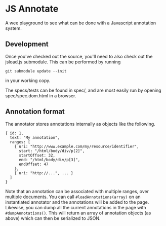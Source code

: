 JS Annotate
===========

A wee playground to see what can be done with a Javascript annotation system.

Development
-----------

Once you've checked out the source, you'll need to also check out the 
jsload.js submodule. This can be performed by running 

    git submodule update --init

in your working copy.

The specs/tests can be found in spec/, and are most easily run by opening 
spec/spec.dom.html in a browser.

Annotation format
-----------------

The annotator stores annotations internally as objects like the following.

    { id: 1,
      text: "My annotation",
      ranges: [
        { uri: "http://www.example.com/my/resource/identifier",
          start: "/html/body/div/p[2]",
          startOffset: 32,
          end: "/html/body/div/p[3]",
          endOffset: 47
        },
        { uri: "http://...", ... } 
      ]
    }

Note that an annotation can be associated with multiple ranges, over multiple 
documents. You can call `#loadAnnotations(array)` on an instantiated annotator 
and the annotations will be added to the page. Likewise, you can dump all the 
current annotations in the page with `#dumpAnnotations()`. This will return an 
array of annotation objects (as above) which can then be serialized to JSON.


